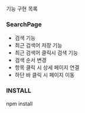 기능 구현 목록

### SearchPage

- 검색 기능
- 최근 검색어 저장 기능
- 최근 검색어 클릭시 검색 기능
- 검색 순서 변경
- 항목 클릭 시 상세 페이지 연결
- 하단 바 클릭 시 페이지 이동

### INSTALL

npm install
